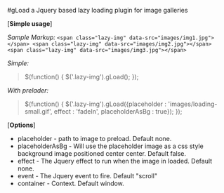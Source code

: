 #gLoad a Jquery based lazy loading plugin for image galleries

[**Simple usage**]

*Sample Markup:*
` <span class="lazy-img" data-src="images/img1.jpg"></span>
<span class="lazy-img" data-src="images/img2.jpg"></span>
<span class="lazy-img" data-src="images/img3.jpg"></span> `

*Simple:*
> $(function() {
>    $('.lazy-img').gLoad();
> });

*With prelader:*
> $(function() {
>    $('.lazy-img').gLoad({placeholder : 'images/loading-small.gif', effect : 'fadeIn', placeholderAsBg : true});
> });

[**Options**]

* placeholder - path to image to preload. Default none.
* placeholderAsBg - Will use the placeholder image as a css style background image positioned center center. Default false.
* effect - The Jquery effect to run when the image in loaded. Default none.
* event - The Jquery event to fire. Default "scroll"
* container - Context. Default window.
